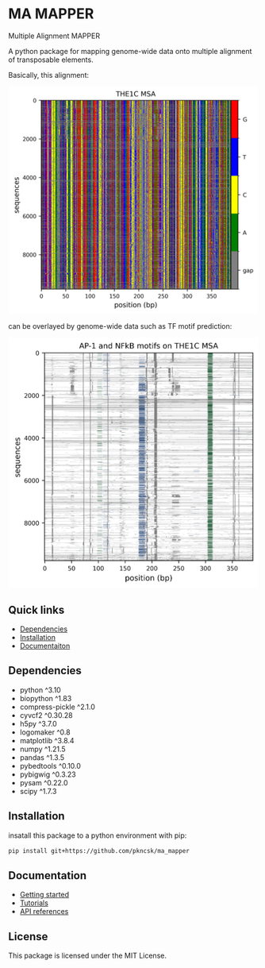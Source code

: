 # MA MAPPER
Multiple Alignment MAPPER

A python package for mapping genome-wide data onto multiple alignment of transposable elements.

Basically, this alignment:

![the1c_alignment](docs/img/the1c_aln.png)

can be overlayed by genome-wide data such as TF motif prediction:

![the1c_tf_motif](docs/img/motif.png)

## Quick links
- [Dependencies](#dependencies)
- [Installation](#installation)
- [Documentaiton](#documentation)

## Dependencies
- python ^3.10
- biopython ^1.83
- compress-pickle ^2.1.0
- cyvcf2 ^0.30.28
- h5py ^3.7.0
- logomaker ^0.8
- matplotlib ^3.8.4
- numpy ^1.21.5
- pandas ^1.3.5
- pybedtools ^0.10.0
- pybigwig ^0.3.23
- pysam ^0.22.0
- scipy ^1.7.3

## Installation
insatall this package to a python environment with pip:
```bash
pip install git+https://github.com/pkncsk/ma_mapper
```
## Documentation
- [Getting started](docs/gettingstarted.md)
- [Tutorials](script/documentation/tutorial_nb/00overview.md)
- [API references](script/documentation/api_references/01overview.md)

## License
This package is licensed under the MIT License. 

